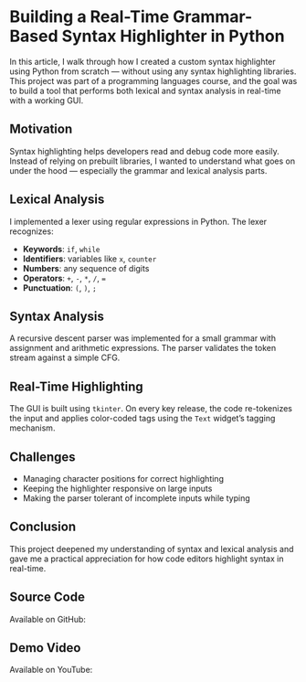 # Building a Real-Time Grammar-Based Syntax Highlighter in Python

In this article, I walk through how I created a custom syntax highlighter using Python from scratch — without using any syntax highlighting libraries. This project was part of a programming languages course, and the goal was to build a tool that performs both lexical and syntax analysis in real-time with a working GUI.

## Motivation

Syntax highlighting helps developers read and debug code more easily. Instead of relying on prebuilt libraries, I wanted to understand what goes on under the hood — especially the grammar and lexical analysis parts.

## Lexical Analysis

I implemented a lexer using regular expressions in Python. The lexer recognizes:

- **Keywords**: `if`, `while`
- **Identifiers**: variables like `x`, `counter`
- **Numbers**: any sequence of digits
- **Operators**: `+`, `-`, `*`, `/`, `=`
- **Punctuation**: `(`, `)`, `;`

## Syntax Analysis

A recursive descent parser was implemented for a small grammar with assignment and arithmetic expressions. The parser validates the token stream against a simple CFG.

## Real-Time Highlighting

The GUI is built using `tkinter`. On every key release, the code re-tokenizes the input and applies color-coded tags using the `Text` widget’s tagging mechanism.

## Challenges

- Managing character positions for correct highlighting
- Keeping the highlighter responsive on large inputs
- Making the parser tolerant of incomplete inputs while typing

## Conclusion

This project deepened my understanding of syntax and lexical analysis and gave me a practical appreciation for how code editors highlight syntax in real-time.

## Source Code

Available on GitHub: 

## Demo Video

Available on YouTube: 
